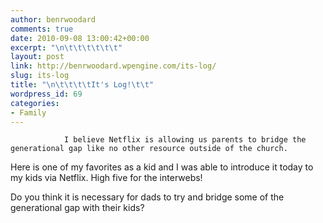```yaml
---
author: benrwoodard
comments: true
date: 2010-09-08 13:00:42+00:00
excerpt: "\n\t\t\t\t\t\t"
layout: post
link: http://benrwoodard.wpengine.com/its-log/
slug: its-log
title: "\n\t\t\t\tIt's Log!\t\t"
wordpress_id: 69
categories:
- Family
---
```



				I believe Netflix is allowing us parents to bridge the generational gap like no other resource outside of the church.
Here is one of my favorites as a kid and I was able to introduce it today to my kids via Netflix.  High five for the interwebs!<!-- more -->


Do you think it is necessary for dads to try and bridge some of the generational gap with their kids?		
